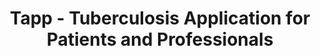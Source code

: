 ---
hackday: 22-london
links:
  presentation: https://docs.google.com/presentation/d/1f12gvUVnss17TR7stX3yVtwU5nZwk1ppriG-8ESD-Wk/edit?usp=sharing
summary: A web-based app for healthcare workers and patients that identifies and supports
  the people who need help to take their medication for tuberculosis effectively.
team:
- Marc
- Marcia
- '@uzzycodes'
- '@drable150'
- '@hr_stagg'
thumbnail: tapp.jpg
title: Tapp - Tuberculosis Application for Patients and Professionals
---